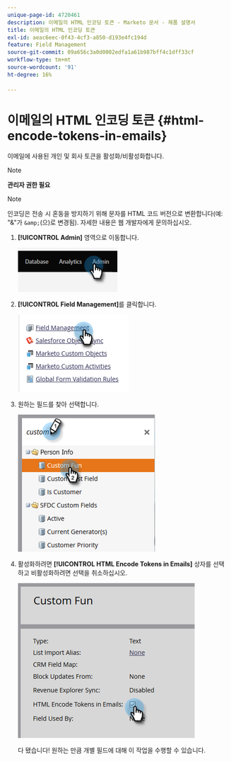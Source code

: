 ```yaml
---
unique-page-id: 4720461
description: 이메일의 HTML 인코딩 토큰 - Marketo 문서 - 제품 설명서
title: 이메일의 HTML 인코딩 토큰
exl-id: aeac6eec-0f43-4cf3-a850-d193e4fc194d
feature: Field Management
source-git-commit: 09a656c3a0d0002edfa1a61b987bff4c1dff33cf
workflow-type: tm+mt
source-wordcount: '91'
ht-degree: 16%

---
```


# 이메일의 HTML 인코딩 토큰 {#html-encode-tokens-in-emails}

이메일에 사용된 개인 및 회사 토큰을 활성화/비활성화합니다.

>[!NOTE]
>
>**관리자 권한 필요**

>[!NOTE]
>
>인코딩은 전송 시 혼동을 방지하기 위해 문자를 HTML 코드 버전으로 변환합니다(예: &quot;&amp;&quot;가 `&amp;`(으)로 변경됨). 자세한 내용은 웹 개발자에게 문의하십시오.

1. **[!UICONTROL Admin]** 영역으로 이동합니다.

   ![](assets/html-encode-tokens-in-emails-1.png)

1. **[!UICONTROL Field Management]**&#x200B;를 클릭합니다.

   ![](assets/html-encode-tokens-in-emails-2.png)

1. 원하는 필드를 찾아 선택합니다.

   ![](assets/html-encode-tokens-in-emails-3.png)

1. 활성화하려면 **[!UICONTROL HTML Encode Tokens in Emails]** 상자를 선택하고 비활성화하려면 선택을 취소하십시오.

   ![](assets/html-encode-tokens-in-emails-4.png)

   다 됐습니다! 원하는 만큼 개별 필드에 대해 이 작업을 수행할 수 있습니다.

